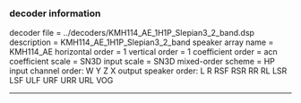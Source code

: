 
### decoder information 
decoder file = ../decoders/KMH114_AE_1H1P_Slepian3_2_band.dsp
description = KMH114_AE_1H1P_Slepian3_2_band
speaker array name = KMH114_AE
horizontal order   = 1
vertical order     = 1
coefficient order  = acn
coefficient scale  = SN3D
input scale        = SN3D
mixed-order scheme = HP
input channel order: W Y Z X 
output speaker order: L R RSF RSR RR RL LSR LSF ULF URF URR URL VOG 

---

